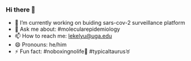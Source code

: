 ### Hi there 👋

- 🔭 I’m currently working on buiding sars-cov-2 surveillance platform
- 💬 Ask me about: #molecularepidemiology
- 📫 How to reach me: lekelyu@uga.edu
- 😄 Pronouns: he/him
- ⚡ Fun fact: #noboxingnolife:punch: #typicaltaurus:taurus:

